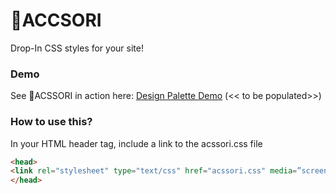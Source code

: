 # 🎀ACCSORI
 Drop-In CSS styles for your site!

 ### Demo
 See 🎀ACSSORI in action here:
 [Design Palette Demo](https://example.com) (<< to be populated>>)

 ### How to use this?
 In your HTML header tag, include a link to the acssori.css file

 ```html
 <head>
<link rel="stylesheet" type="text/css" href="acssori.css" media=”screen” />
</head>
```

